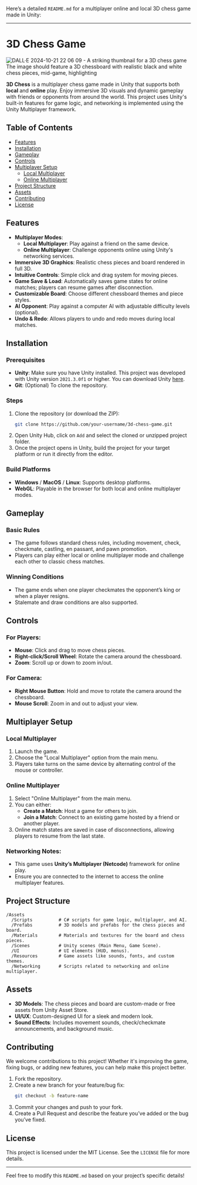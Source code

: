 Here’s a detailed `README.md` for a multiplayer online and local 3D chess game made in Unity:

---

# 3D Chess Game

![DALL·E 2024-10-21 22 06 09 - A striking thumbnail for a 3D chess game  The image should feature a 3D chessboard with realistic black and white chess pieces, mid-game, highlighting](https://github.com/user-attachments/assets/4f7b971c-e845-46f9-9188-605820ad5f63)


**3D Chess** is a multiplayer chess game made in Unity that supports both **local** and **online** play. Enjoy immersive 3D visuals and dynamic gameplay with friends or opponents from around the world. This project uses Unity's built-in features for game logic, and networking is implemented using the Unity Multiplayer framework.

## Table of Contents
- [Features](#features)
- [Installation](#installation)
- [Gameplay](#gameplay)
- [Controls](#controls)
- [Multiplayer Setup](#multiplayer-setup)
  - [Local Multiplayer](#local-multiplayer)
  - [Online Multiplayer](#online-multiplayer)
- [Project Structure](#project-structure)
- [Assets](#assets)
- [Contributing](#contributing)
- [License](#license)

## Features
- **Multiplayer Modes**:
  - **Local Multiplayer**: Play against a friend on the same device.
  - **Online Multiplayer**: Challenge opponents online using Unity's networking services.
- **Immersive 3D Graphics**: Realistic chess pieces and board rendered in full 3D.
- **Intuitive Controls**: Simple click and drag system for moving pieces.
- **Game Save & Load**: Automatically saves game states for online matches; players can resume games after disconnection.
- **Customizable Board**: Choose different chessboard themes and piece styles.
- **AI Opponent**: Play against a computer AI with adjustable difficulty levels (optional).
- **Undo & Redo**: Allows players to undo and redo moves during local matches.

## Installation

### Prerequisites
- **Unity**: Make sure you have Unity installed. This project was developed with Unity version `2021.3.0f1` or higher. You can download Unity [here](https://unity.com/get-unity/download).
- **Git**: (Optional) To clone the repository.

### Steps
1. Clone the repository (or download the ZIP):
   ```bash
   git clone https://github.com/your-username/3d-chess-game.git
   ```
2. Open Unity Hub, click on `Add` and select the cloned or unzipped project folder.
3. Once the project opens in Unity, build the project for your target platform or run it directly from the editor.

### Build Platforms
- **Windows** / **MacOS** / **Linux**: Supports desktop platforms.
- **WebGL**: Playable in the browser for both local and online multiplayer modes.

## Gameplay

### Basic Rules
- The game follows standard chess rules, including movement, check, checkmate, castling, en passant, and pawn promotion.
- Players can play either local or online multiplayer mode and challenge each other to classic chess matches.

### Winning Conditions
- The game ends when one player checkmates the opponent’s king or when a player resigns.
- Stalemate and draw conditions are also supported.

## Controls

### For Players:
- **Mouse**: Click and drag to move chess pieces.
- **Right-click/Scroll Wheel**: Rotate the camera around the chessboard.
- **Zoom**: Scroll up or down to zoom in/out.

### For Camera:
- **Right Mouse Button**: Hold and move to rotate the camera around the chessboard.
- **Mouse Scroll**: Zoom in and out to adjust your view.

## Multiplayer Setup

### Local Multiplayer
1. Launch the game.
2. Choose the "Local Multiplayer" option from the main menu.
3. Players take turns on the same device by alternating control of the mouse or controller.

### Online Multiplayer
1. Select "Online Multiplayer" from the main menu.
2. You can either:
   - **Create a Match**: Host a game for others to join.
   - **Join a Match**: Connect to an existing game hosted by a friend or another player.
3. Online match states are saved in case of disconnections, allowing players to resume from the last state.

### Networking Notes:
- This game uses **Unity’s Multiplayer (Netcode)** framework for online play.
- Ensure you are connected to the internet to access the online multiplayer features.

## Project Structure
```
/Assets
  /Scripts          # C# scripts for game logic, multiplayer, and AI.
  /Prefabs          # 3D models and prefabs for the chess pieces and board.
  /Materials        # Materials and textures for the board and chess pieces.
  /Scenes           # Unity scenes (Main Menu, Game Scene).
  /UI               # UI elements (HUD, menus).
  /Resources        # Game assets like sounds, fonts, and custom themes.
  /Networking       # Scripts related to networking and online multiplayer.
```

## Assets
- **3D Models**: The chess pieces and board are custom-made or free assets from Unity Asset Store.
- **UI/UX**: Custom-designed UI for a sleek and modern look.
- **Sound Effects**: Includes movement sounds, check/checkmate announcements, and background music.

## Contributing
We welcome contributions to this project! Whether it's improving the game, fixing bugs, or adding new features, you can help make this project better.
1. Fork the repository.
2. Create a new branch for your feature/bug fix:
   ```bash
   git checkout -b feature-name
   ```
3. Commit your changes and push to your fork.
4. Create a Pull Request and describe the feature you’ve added or the bug you’ve fixed.

## License
This project is licensed under the MIT License. See the `LICENSE` file for more details.

---

Feel free to modify this `README.md` based on your project’s specific details!     
